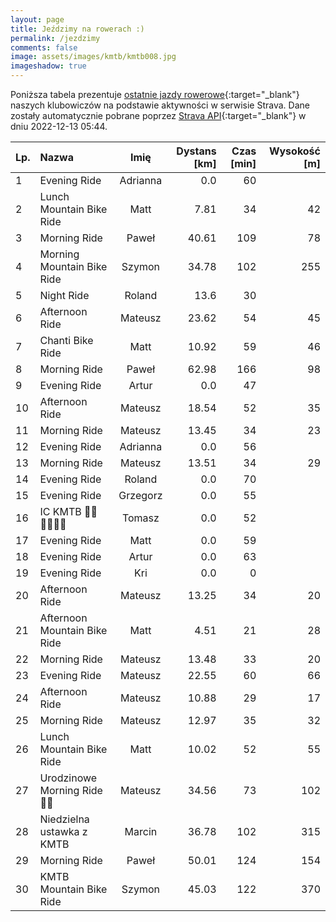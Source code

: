 ```yaml
---
layout: page
title: Jeździmy na rowerach :)
permalink: /jezdzimy
comments: false
image: assets/images/kmtb/kmtb008.jpg
imageshadow: true
---
```


Poniższa tabela prezentuje [ostatnie jazdy rowerowe](https://www.strava.com/clubs/336381){:target="_blank"} naszych klubowiczów na podstawie aktywności w serwisie Strava. Dane zostały automatycznie pobrane poprzez [Strava API](https://developers.strava.com/docs/reference/#api-Clubs-getClubActivitiesById){:target="_blank"} w dniu 2022-12-13 05:44.

Lp. | Nazwa | Imię | Dystans [km] | Czas [min] | Wysokość [m]
:--- | :--- | :---: | ---: | ---: | ---:
1|Evening Ride|Adrianna|0.0|60|
2|Lunch Mountain Bike Ride|Matt|7.81|34|42
3|Morning Ride|Paweł|40.61|109|78
4|Morning Mountain Bike Ride|Szymon|34.78|102|255
5|Night Ride|Roland|13.6|30|
6|Afternoon Ride|Mateusz|23.62|54|45
7|Chanti Bike Ride|Matt|10.92|59|46
8|Morning Ride|Paweł|62.98|166|98
9|Evening Ride|Artur|0.0|47|
10|Afternoon Ride|Mateusz|18.54|52|35
11|Morning Ride|Mateusz|13.45|34|23
12|Evening Ride|Adrianna|0.0|56|
13|Morning Ride|Mateusz|13.51|34|29
14|Evening Ride|Roland|0.0|70|
15|Evening Ride|Grzegorz|0.0|55|
16|IC KMTB 💪🏻💪🏻💪🏻|Tomasz|0.0|52|
17|Evening Ride|Matt|0.0|59|
18|Evening Ride|Artur|0.0|63|
19|Evening Ride|Kri|0.0|0|
20|Afternoon Ride|Mateusz|13.25|34|20
21|Afternoon Mountain Bike Ride|Matt|4.51|21|28
22|Morning Ride|Mateusz|13.48|33|20
23|Evening Ride|Mateusz|22.55|60|66
24|Afternoon Ride|Mateusz|10.88|29|17
25|Morning Ride|Mateusz|12.97|35|32
26|Lunch Mountain Bike Ride|Matt|10.02|52|55
27|Urodzinowe Morning Ride 🥳💪|Mateusz|34.56|73|102
28|Niedzielna ustawka z KMTB|Marcin|36.78|102|315
29|Morning Ride|Paweł|50.01|124|154
30|KMTB Mountain Bike Ride|Szymon|45.03|122|370
